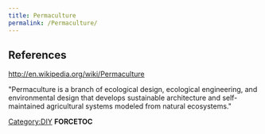 ```yaml
---
title: Permaculture
permalink: /Permaculture/
---
```


References
----------

<http://en.wikipedia.org/wiki/Permaculture>

"Permaculture is a branch of ecological design, ecological engineering, and environmental design that develops sustainable architecture and self-maintained agricultural systems modeled from natural ecosystems."

[Category:DIY](/Category:DIY "wikilink") __FORCETOC__